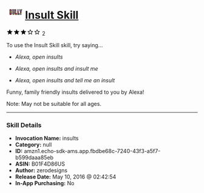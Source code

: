 # &nbsp;<img src="skill_icon" alt="Insult Skill icon" width="36"> [Insult Skill](http://alexa.amazon.com/#skills/amzn1.echo-sdk-ams.app.fbdbe68c-7240-43f3-a5f7-b599daaa85eb)
![3 stars](../../images/ic_star_black_18dp_1x.png)![3 stars](../../images/ic_star_black_18dp_1x.png)![3 stars](../../images/ic_star_black_18dp_1x.png)![3 stars](../../images/ic_star_border_black_18dp_1x.png)![3 stars](../../images/ic_star_border_black_18dp_1x.png) 2

To use the Insult Skill skill, try saying...

* *Alexa, open insults*

* *Alexa, open insults and insult me*

* *Alexa, open insults and tell me an insult*

Funny, family friendly insults delivered to you by Alexa! 

Note: May not be suitable for all ages.

***

### Skill Details

* **Invocation Name:** insults
* **Category:** null
* **ID:** amzn1.echo-sdk-ams.app.fbdbe68c-7240-43f3-a5f7-b599daaa85eb
* **ASIN:** B01F4D86US
* **Author:** zerodesigns
* **Release Date:** May 10, 2016 @ 02:42:54
* **In-App Purchasing:** No
